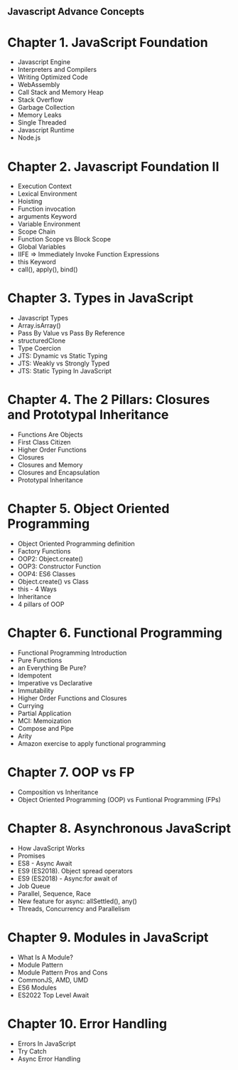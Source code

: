 ## Javascript Advance Concepts

# Chapter 1. JavaScript Foundation

- Javascript Engine
- Interpreters and Compilers
- Writing Optimized Code
- WebAssembly
- Call Stack and Memory Heap
- Stack Overflow
- Garbage Collection
- Memory Leaks
- Single Threaded
- Javascript Runtime
- Node.js

# Chapter 2. Javascript Foundation II

- Execution Context
- Lexical Environment
- Hoisting
- Function invocation
- arguments Keyword
- Variable Environment
- Scope Chain
- Function Scope vs Block Scope
- Global Variables
- IIFE => Immediately Invoke Function Expressions
- this Keyword
- call(), apply(), bind()

# Chapter 3. Types in JavaScript

- Javascript Types
- Array.isArray()
- Pass By Value vs Pass By Reference
- structuredClone
- Type Coercion
- JTS: Dynamic vs Static Typing
- JTS: Weakly vs Strongly Typed
- JTS: Static Typing In JavaScript

# Chapter 4. The 2 Pillars: Closures and Prototypal Inheritance

- Functions Are Objects
- First Class Citizen
- Higher Order Functions
- Closures
- Closures and Memory
- Closures and Encapsulation
- Prototypal Inheritance

# Chapter 5. Object Oriented Programming

- Object Oriented Programming definition
- Factory Functions
- OOP2: Object.create()
- OOP3: Constructor Function
- OOP4: ES6 Classes
- Object.create() vs Class
- this - 4 Ways
- Inheritance
- 4 pillars of OOP

# Chapter 6. Functional Programming

- Functional Programming Introduction
- Pure Functions
- an Everything Be Pure?
- Idempotent
- Imperative vs Declarative
- Immutability
- Higher Order Functions and Closures
- Currying
- Partial Application
- MCI: Memoization
- Compose and Pipe
- Arity
- Amazon exercise to apply functional programming

# Chapter 7. OOP vs FP

- Composition vs Inheritance
- Object Oriented Programming (OOP) vs Funtional Programming (FPs)

# Chapter 8. Asynchronous JavaScript

- How JavaScript Works
- Promises
- ES8 - Async Await
- ES9 (ES2018). Object spread operators
- ES9 (ES2018) - Async:for await of
- Job Queue
- Parallel, Sequence, Race
- New feature for async: allSettled(), any()
- Threads, Concurrency and Parallelism

# Chapter 9. Modules in JavaScript

- What Is A Module?
- Module Pattern
- Module Pattern Pros and Cons
- CommonJS, AMD, UMD
- ES6 Modules
- ES2022 Top Level Await

# Chapter 10. Error Handling

- Errors In JavaScript
- Try Catch
- Async Error Handling
